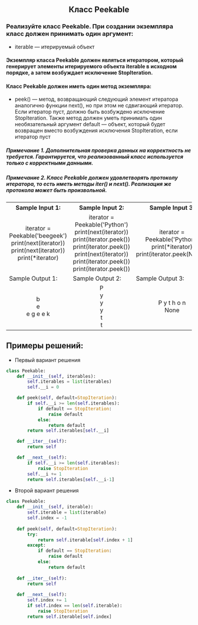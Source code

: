 <h2 style="text-align:center">Класс Peekable</h2>


### Реализуйте класс Peekable. При создании экземпляра класс должен принимать один аргумент:
* iterable — итерируемый объект
#### Экземпляр класса Peekable должен являться итератором, который генерирует элементы итерируемого объекта iterable в исходном порядке, а затем возбуждает исключение StopIteration.

#### Класс Peekable должен иметь один метод экземпляра:
* peek() — метод, возвращающий следующий элемент итератора аналогично функции next(), но при этом не сдвигающий итератор. Если итератор пуст, должно быть возбуждено исключение StopIteration. Также метод должен уметь принимать один необязательный аргумент default — объект, который будет возвращен вместо возбуждения исключения StopIteration, если итератор пуст
##### Примечание 1. Дополнительная проверка данных на корректность не требуется. Гарантируется, что реализованный класс используется только с корректными данными.
##### Примечание 2. Класс Peekable должен удовлетворять протоколу итератора, то есть иметь методы __iter__() и __next__(). Реализация же протокола может быть произвольной.

<table align="center">
  <tbody>
    <tr>
      <th>Sample Input 1: </th>
      <th>Sample Input 2: </th>
      <th>Sample Input 3: </th>
    </tr>
    <tr>
      <td align="center">iterator = Peekable('beegeek')<br>
                          print(next(iterator))<br>
                          print(next(iterator))<br>
                          print(*iterator)<br></td>
      <td align="center">iterator = Peekable('Python')<br>
                        print(next(iterator))<br>
                        print(iterator.peek())<br>
                        print(iterator.peek())<br>
                        print(next(iterator))<br>
                        print(iterator.peek())<br>
                        print(iterator.peek())<br></td>
      <td align="center">iterator = Peekable('Python')<br>
                          print(*iterator)<br>
                          print(iterator.peek(None))<br></td>
    </tr>
    <tr>
      <td>Sample Output 1:</td>
      <td>Sample Output 2:</td>
      <td>Sample Output 3:</td>
      </tr>
    <tr>
      <td align="center">
                        b<br>
                        e<br>
                        e g e e k<br>
      </td>
      <td align="center">
                        P<br>
                        y<br>
                        y<br>
                        y<br>
                        t<br>
                        t<br>
      </td>
      <td align="center">
                        P y t h o n<br>
                        None<br>
      </td>
    </tr>
  </tbody>
</table>



## Примеры решений:
* Первый вариант решения
```python
class Peekable:
    def __init__(self, iterables):
        self.iterables = list(iterables)
        self.__i = 0

    def peek(self, default=StopIteration):
        if self.__i >= len(self.iterables):
            if default == StopIteration:
                raise default
            else:
                return default
        return self.iterables[self.__i]

    def __iter__(self):
        return self

    def __next__(self):
        if self.__i >= len(self.iterables):
            raise StopIteration
        self.__i += 1
        return self.iterables[self.__i-1]
```
* Второй вариант решения

```python
class Peekable:
    def __init__(self, iterable):
        self.iterable = list(iterable)
        self.index = -1 
    
    def peek(self, default=StopIteration):
        try:
            return self.iterable[self.index + 1]
        except:
            if default == StopIteration:
                raise default
            else:
                return default
    
    def __iter__(self):
        return self
    
    def __next__(self):
        self.index += 1
        if self.index == len(self.iterable):
            raise StopIteration
        return self.iterable[self.index]
```


